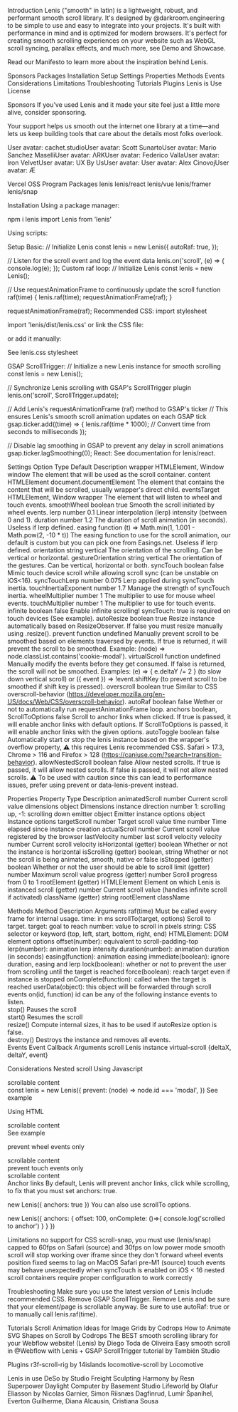 Introduction
Lenis ("smooth" in latin) is a lightweight, robust, and performant smooth scroll library. It's designed by @darkroom.engineering to be simple to use and easy to integrate into your projects. It's built with performance in mind and is optimized for modern browsers. It's perfect for creating smooth scrolling experiences on your website such as WebGL scroll syncing, parallax effects, and much more, see Demo and Showcase.

Read our Manifesto to learn more about the inspiration behind Lenis.


Sponsors
Packages
Installation
Setup
Settings
Properties
Methods
Events
Considerations
Limitations
Troubleshooting
Tutorials
Plugins
Lenis is Use
License

Sponsors
If you’ve used Lenis and it made your site feel just a little more alive, consider sponsoring.

Your support helps us smooth out the internet one library at a time—and lets us keep building tools that care about the details most folks overlook.

User avatar: cachet.studioUser avatar: Scott SunartoUser avatar: Mario Sanchez MaselliUser avatar: ΛRKUser avatar: Federico VallaUser avatar: Iron VelvetUser avatar: UX By UsUser avatar: User avatar: Alex CinovojUser avatar: Æ

Vercel OSS Program
Packages
lenis
lenis/react
lenis/vue
lenis/framer
lenis/snap

Installation
Using a package manager:

npm i lenis
import Lenis from 'lenis'

Using scripts:

<script src="https://unpkg.com/lenis@1.3.8/dist/lenis.min.js"></script> 

Setup
Basic:
// Initialize Lenis
const lenis = new Lenis({
  autoRaf: true,
});

// Listen for the scroll event and log the event data
lenis.on('scroll', (e) => {
  console.log(e);
});
Custom raf loop:
// Initialize Lenis
const lenis = new Lenis();

// Use requestAnimationFrame to continuously update the scroll
function raf(time) {
  lenis.raf(time);
  requestAnimationFrame(raf);
}

requestAnimationFrame(raf);
Recommended CSS:
import stylesheet

import 'lenis/dist/lenis.css'
or link the CSS file:

<link rel="stylesheet" href="https://unpkg.com/lenis@1.3.8/dist/lenis.css">
or add it manually:

See lenis.css stylesheet

GSAP ScrollTrigger:
// Initialize a new Lenis instance for smooth scrolling
const lenis = new Lenis();

// Synchronize Lenis scrolling with GSAP's ScrollTrigger plugin
lenis.on('scroll', ScrollTrigger.update);

// Add Lenis's requestAnimationFrame (raf) method to GSAP's ticker
// This ensures Lenis's smooth scroll animation updates on each GSAP tick
gsap.ticker.add((time) => {
  lenis.raf(time * 1000); // Convert time from seconds to milliseconds
});

// Disable lag smoothing in GSAP to prevent any delay in scroll animations
gsap.ticker.lagSmoothing(0);
React:
See documentation for lenis/react.


Settings
Option	Type	Default	Description
wrapper	HTMLElement, Window	window	The element that will be used as the scroll container.
content	HTMLElement	document.documentElement	The element that contains the content that will be scrolled, usually wrapper's direct child.
eventsTarget	HTMLElement, Window	wrapper	The element that will listen to wheel and touch events.
smoothWheel	boolean	true	Smooth the scroll initiated by wheel events.
lerp	number	0.1	Linear interpolation (lerp) intensity (between 0 and 1).
duration	number	1.2	The duration of scroll animation (in seconds). Useless if lerp defined.
easing	function	(t) => Math.min(1, 1.001 - Math.pow(2, -10 * t))	The easing function to use for the scroll animation, our default is custom but you can pick one from Easings.net. Useless if lerp defined.
orientation	string	vertical	The orientation of the scrolling. Can be vertical or horizontal.
gestureOrientation	string	vertical	The orientation of the gestures. Can be vertical, horizontal or both.
syncTouch	boolean	false	Mimic touch device scroll while allowing scroll sync (can be unstable on iOS<16).
syncTouchLerp	number	0.075	Lerp applied during syncTouch inertia.
touchInertiaExponent	number	1.7	Manage the strength of syncTouch inertia.
wheelMultiplier	number	1	The multiplier to use for mouse wheel events.
touchMultiplier	number	1	The multiplier to use for touch events.
infinite	boolean	false	Enable infinite scrolling! syncTouch: true is required on touch devices (See example).
autoResize	boolean	true	Resize instance automatically based on ResizeObserver. If false you must resize manually using .resize().
prevent	function	undefined	Manually prevent scroll to be smoothed based on elements traversed by events. If true is returned, it will prevent the scroll to be smoothed. Example: (node) => node.classList.contains('cookie-modal').
virtualScroll	function	undefined	Manually modify the events before they get consumed. If false is returned, the scroll will not be smoothed. Examples: (e) => { e.deltaY /= 2 } (to slow down vertical scroll) or ({ event }) => !event.shiftKey (to prevent scroll to be smoothed if shift key is pressed).
overscroll	boolean	true	Similar to CSS overscroll-behavior (https://developer.mozilla.org/en-US/docs/Web/CSS/overscroll-behavior).
autoRaf	boolean	false	Wether or not to automatically run requestAnimationFrame loop.
anchors	boolean, ScrollToOptions	false	Scroll to anchor links when clicked. If true is passed, it will enable anchor links with default options. If ScrollToOptions is passed, it will enable anchor links with the given options.
autoToggle	boolean	false	Automatically start or stop the lenis instance based on the wrapper's overflow property, ⚠️ this requires Lenis recommended CSS. Safari > 17.3, Chrome > 116 and Firefox > 128 (https://caniuse.com/?search=transition-behavior).
allowNestedScroll	boolean	false	Allow nested scrolls. If true is passed, it will allow nested scrolls. If false is passed, it will not allow nested scrolls. ⚠️ To be used with caution since this can lead to performance issues, prefer using prevent or data-lenis-prevent instead.

Properties
Property	Type	Description
animatedScroll	number	Current scroll value
dimensions	object	Dimensions instance
direction	number	1: scrolling up, -1: scrolling down
emitter	object	Emitter instance
options	object	Instance options
targetScroll	number	Target scroll value
time	number	Time elapsed since instance creation
actualScroll	number	Current scroll value registered by the browser
lastVelocity	number	last scroll velocity
velocity	number	Current scroll velocity
isHorizontal (getter)	boolean	Whether or not the instance is horizontal
isScrolling (getter)	boolean, string	Whether or not the scroll is being animated, smooth, native or false
isStopped (getter)	boolean	Whether or not the user should be able to scroll
limit (getter)	number	Maximum scroll value
progress (getter)	number	Scroll progress from 0 to 1
rootElement (getter)	HTMLElement	Element on which Lenis is instanced
scroll (getter)	number	Current scroll value (handles infinite scroll if activated)
className (getter)	string	rootElement className

Methods
Method	Description	Arguments
raf(time)	Must be called every frame for internal usage.	time: in ms
scrollTo(target, options)	Scroll to target.	target: goal to reach
number: value to scroll in pixels
string: CSS selector or keyword (top, left, start, bottom, right, end)
HTMLElement: DOM element
options
offset(number): equivalent to scroll-padding-top
lerp(number): animation lerp intensity
duration(number): animation duration (in seconds)
easing(function): animation easing
immediate(boolean): ignore duration, easing and lerp
lock(boolean): whether or not to prevent the user from scrolling until the target is reached
force(boolean): reach target even if instance is stopped
onComplete(function): called when the target is reached
userData(object): this object will be forwarded through scroll events
on(id, function)	id can be any of the following instance events to listen.	
stop()	Pauses the scroll	
start()	Resumes the scroll	
resize()	Compute internal sizes, it has to be used if autoResize option is false.	
destroy()	Destroys the instance and removes all events.	
Events
Event	Callback Arguments
scroll	Lenis instance
virtual-scroll	{deltaX, deltaY, event}

Considerations
Nested scroll
Using Javascript
<div id="modal">scrollable content</div>
const lenis = new Lenis({
  prevent: (node) => node.id === 'modal',
})
See example

Using HTML
<div data-lenis-prevent>scrollable content</div>
See example

prevent wheel events only

<div data-lenis-prevent-wheel>scrollable content</div>
prevent touch events only

<div data-lenis-prevent-touch>scrollable content</div>
Anchor links
By default, Lenis will prevent anchor links, click while scrolling, to fix that you must set anchors: true.

new Lenis({
  anchors: true
})
You can also use scrollTo options.

new Lenis({
  anchors: {
    offset: 100,
    onComplete: ()=>{
      console.log('scrolled to anchor')
    }
  }
})

Limitations
no support for CSS scroll-snap, you must use (lenis/snap)
capped to 60fps on Safari (source) and 30fps on low power mode
smooth scroll will stop working over iframe since they don't forward wheel events
position fixed seems to lag on MacOS Safari pre-M1 (source)
touch events may behave unexpectedly when syncTouch is enabled on iOS < 16
nested scroll containers require proper configuration to work correctly

Troubleshooting
Make sure you use the latest version of Lenis
Include recommended CSS.
Remove GSAP ScrollTrigger.
Remove Lenis and be sure that your element/page is scrollable anyway.
Be sure to use autoRaf: true or to manually call lenis.raf(time).

Tutorials
Scroll Animation Ideas for Image Grids by Codrops
How to Animate SVG Shapes on Scroll by Codrops
The BEST smooth scrolling library for your Webflow website! (Lenis) by Diego Toda de Oliveira
Easy smooth scroll in @Webflow with Lenis + GSAP ScrollTrigger tutorial by También Studio

Plugins
r3f-scroll-rig by 14islands
locomotive-scroll by Locomotive

Lenis in use
DeSo by Studio Freight
Sculpting Harmony by Resn
Superpower
Daylight Computer by Basement Studio
Lifeworld by Olafur Eliasson by Nicolas Garnier, Simon Riisnæs Dagfinrud, Lumír Španihel, Everton Guilherme, Diana Alcausin, Cristiana Sousa